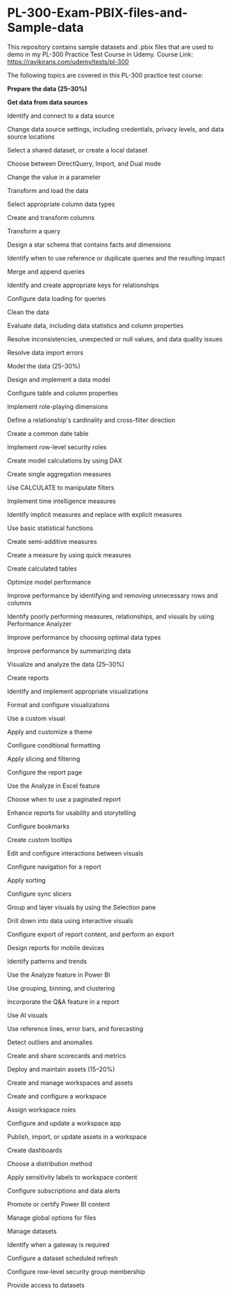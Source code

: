 # PL-300-Exam-PBIX-files-and-Sample-data
This repository contains sample datasets and .pbix files that are used to demo in my PL-300 Practice Test Course in Udemy.
Course Link: https://ravikirans.com/udemy/tests/pl-300


The following topics are covered in this PL-300 practice test course:

**Prepare the data (25–30%)**

**Get data from data sources**

Identify and connect to a data source

Change data source settings, including credentials, privacy levels, and data source locations

Select a shared dataset, or create a local dataset

Choose between DirectQuery, Import, and Dual mode

Change the value in a parameter

Transform and load the data

Select appropriate column data types

Create and transform columns

Transform a query

Design a star schema that contains facts and dimensions

Identify when to use reference or duplicate queries and the resulting impact

Merge and append queries

Identify and create appropriate keys for relationships

Configure data loading for queries

Clean the data

Evaluate data, including data statistics and column properties

Resolve inconsistencies, unexpected or null values, and data quality issues

Resolve data import errors

Model the data (25–30%)

Design and implement a data model

Configure table and column properties

Implement role-playing dimensions

Define a relationship's cardinality and cross-filter direction

Create a common date table

Implement row-level security roles

Create model calculations by using DAX

Create single aggregation measures

Use CALCULATE to manipulate filters

Implement time intelligence measures

Identify implicit measures and replace with explicit measures

Use basic statistical functions

Create semi-additive measures

Create a measure by using quick measures

Create calculated tables

Optimize model performance

Improve performance by identifying and removing unnecessary rows and columns

Identify poorly performing measures, relationships, and visuals by using Performance Analyzer

Improve performance by choosing optimal data types

Improve performance by summarizing data

Visualize and analyze the data (25–30%)

Create reports

Identify and implement appropriate visualizations

Format and configure visualizations

Use a custom visual

Apply and customize a theme

Configure conditional formatting

Apply slicing and filtering

Configure the report page

Use the Analyze in Excel feature

Choose when to use a paginated report

Enhance reports for usability and storytelling

Configure bookmarks

Create custom tooltips

Edit and configure interactions between visuals

Configure navigation for a report

Apply sorting

Configure sync slicers

Group and layer visuals by using the Selection pane

Drill down into data using interactive visuals

Configure export of report content, and perform an export

Design reports for mobile devices

Identify patterns and trends

Use the Analyze feature in Power BI

Use grouping, binning, and clustering

Incorporate the Q&A feature in a report

Use AI visuals

Use reference lines, error bars, and forecasting

Detect outliers and anomalies

Create and share scorecards and metrics

Deploy and maintain assets (15–20%)

Create and manage workspaces and assets

Create and configure a workspace

Assign workspace roles

Configure and update a workspace app

Publish, import, or update assets in a workspace

Create dashboards

Choose a distribution method

Apply sensitivity labels to workspace content

Configure subscriptions and data alerts

Promote or certify Power BI content

Manage global options for files

Manage datasets

Identify when a gateway is required

Configure a dataset scheduled refresh

Configure row-level security group membership

Provide access to datasets

